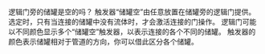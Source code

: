 <lore>
逻辑门旁的储罐是空的吗？
</lore>
<no_lore>
触发器“储罐空”由任意放置在储罐旁的逻辑门提供。
</no_lore>

<chapter name="条件"/>
选定时，只有当连接的储罐中没有流体时，才会激活连接的门操作。

<chapter name="触发器方向"/>
逻辑门可能以不同颜色显示多个“储罐空”触发器，以表示连接的各个不同的储罐。
触发器的颜色表示储罐相对于管道的方向，你可以借此区分各个储罐。
